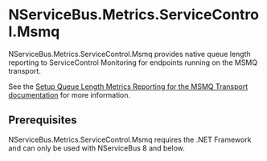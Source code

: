 # NServiceBus.Metrics.ServiceControl.Msmq

NServiceBus.Metrics.ServiceControl.Msmq provides native queue length reporting to ServiceControl Monitoring for endpoints running on the MSMQ transport.

See the [Setup Queue Length Metrics Reporting for the MSMQ Transport documentation](https://docs.particular.net/monitoring/metrics/msmq-queue-length) for more information.

## Prerequisites

NServiceBus.Metrics.ServiceControl.Msmq requires the .NET Framework and can only be used with NServiceBus 8 and below.
